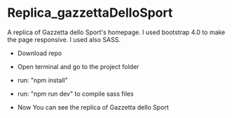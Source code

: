 # Replica_gazzettaDelloSport

A replica of Gazzetta dello Sport's homepage. I used bootstrap 4.0 to make the page responsive. I used also SASS.

* Download repo
* Open terminal and go to the project folder
* run: "npm install"
* run: "npm run dev" to compile sass files

* Now You can see the replica of Gazzetta dello Sport
